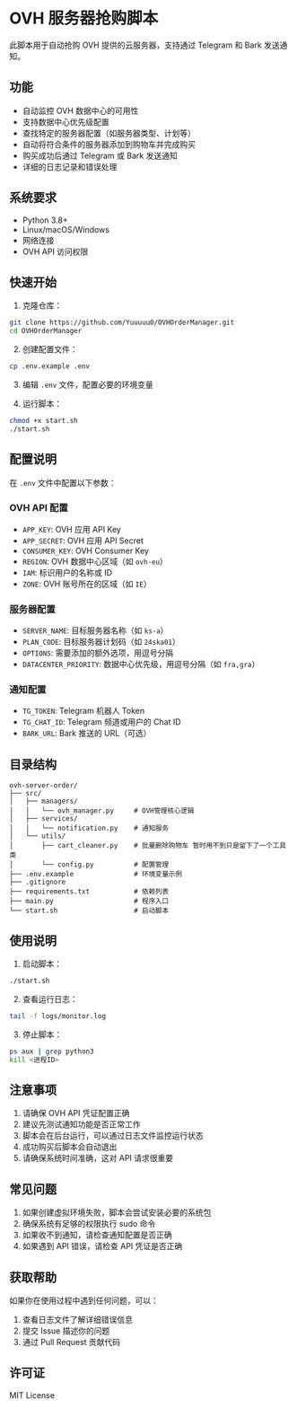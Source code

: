 # OVH 服务器抢购脚本

此脚本用于自动抢购 OVH 提供的云服务器，支持通过 Telegram 和 Bark 发送通知。

## 功能

- 自动监控 OVH 数据中心的可用性
- 支持数据中心优先级配置
- 查找特定的服务器配置（如服务器类型、计划等）
- 自动将符合条件的服务器添加到购物车并完成购买
- 购买成功后通过 Telegram 或 Bark 发送通知
- 详细的日志记录和错误处理

## 系统要求

- Python 3.8+
- Linux/macOS/Windows
- 网络连接
- OVH API 访问权限

## 快速开始

1. 克隆仓库：

```bash
git clone https://github.com/Yuuuuu0/OVHOrderManager.git
cd OVHOrderManager
```

2. 创建配置文件：

```bash
cp .env.example .env
```

3. 编辑 `.env` 文件，配置必要的环境变量

4. 运行脚本：

```bash
chmod +x start.sh
./start.sh
```

## 配置说明

在 `.env` 文件中配置以下参数：

### OVH API 配置
- `APP_KEY`: OVH 应用 API Key
- `APP_SECRET`: OVH 应用 API Secret
- `CONSUMER_KEY`: OVH Consumer Key
- `REGION`: OVH 数据中心区域（如 `ovh-eu`）
- `IAM`: 标识用户的名称或 ID
- `ZONE`: OVH 账号所在的区域（如 `IE`）

### 服务器配置
- `SERVER_NAME`: 目标服务器名称（如 `ks-a`）
- `PLAN_CODE`: 目标服务器计划码（如 `24ska01`）
- `OPTIONS`: 需要添加的额外选项，用逗号分隔
- `DATACENTER_PRIORITY`: 数据中心优先级，用逗号分隔（如 `fra,gra`）

### 通知配置
- `TG_TOKEN`: Telegram 机器人 Token
- `TG_CHAT_ID`: Telegram 频道或用户的 Chat ID
- `BARK_URL`: Bark 推送的 URL（可选）

## 目录结构

```
ovh-server-order/
├── src/
│   ├── managers/
│   │   └── ovh_manager.py     # OVH管理核心逻辑
│   ├── services/
│   │   └── notification.py    # 通知服务
│   └── utils/
│       ├── cart_cleaner.py    # 批量删除购物车 暂时用不到只是留下了一个工具类
│       └── config.py          # 配置管理
├── .env.example               # 环境变量示例
├── .gitignore
├── requirements.txt           # 依赖列表
├── main.py                    # 程序入口
└── start.sh                   # 启动脚本
```

## 使用说明

1. 启动脚本：

```bash
./start.sh
```

2. 查看运行日志：

```bash
tail -f logs/monitor.log
```

3. 停止脚本：

```bash
ps aux | grep python3
kill <进程ID>
```

## 注意事项

1. 请确保 OVH API 凭证配置正确
2. 建议先测试通知功能是否正常工作
3. 脚本会在后台运行，可以通过日志文件监控运行状态
4. 成功购买后脚本会自动退出
5. 请确保系统时间准确，这对 API 请求很重要

## 常见问题

1. 如果创建虚拟环境失败，脚本会尝试安装必要的系统包
2. 确保系统有足够的权限执行 sudo 命令
3. 如果收不到通知，请检查通知配置是否正确
4. 如果遇到 API 错误，请检查 API 凭证是否正确

## 获取帮助

如果你在使用过程中遇到任何问题，可以：

1. 查看日志文件了解详细错误信息
2. 提交 Issue 描述你的问题
3. 通过 Pull Request 贡献代码

## 许可证

MIT License
